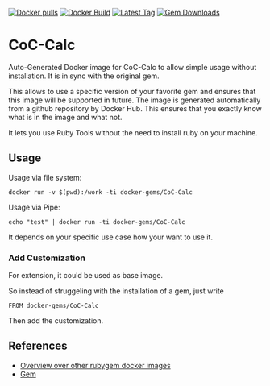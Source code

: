 [![Docker pulls](https://img.shields.io/docker/pulls/rubygem/CoC-Calc.svg)](https://hub.docker.com/r/rubygem/CoC-Calc/)
[![Docker Build](https://img.shields.io/docker/automated/rubygem/CoC-Calc.svg)](https://hub.docker.com/r/rubygem/CoC-Calc/)
[![Latest Tag](https://img.shields.io/github/tag/docker-rubygem/CoC-Calc.svg)](https://hub.docker.com/r/rubygem/CoC-Calc/)
[![Gem Downloads](https://img.shields.io/gem/dt/CoC-Calc.svg)](https://rubygems.org/gems/CoC-Calc/)
# CoC-Calc

Auto-Generated Docker image for CoC-Calc to allow simple usage without installation.
It is in sync with the original gem.

This allows to use a specific version of your favorite gem and ensures that this image will be supported in future.
The image is generated automatically from a github repository by Docker Hub.
This ensures that you exactly know what is in the image and what not.

It lets you use Ruby Tools without the need to install ruby on your machine.

## Usage

Usage via file system:

`docker run -v $(pwd):/work -ti docker-gems/CoC-Calc`

Usage via Pipe:

`echo "test" | docker run -ti docker-gems/CoC-Calc`

It depends on your specific use case how your want to use it.

### Add Customization

For extension, it could be used as base image.

So instead of struggeling with the installation of a gem, just write

`FROM docker-gems/CoC-Calc`

Then add the customization.

## References

 - [Overview over other rubygem docker images](https://github.com/thinkbot/docker-rubygem)
 - [Gem](https://rubygems.org/gems/CoC-Calc/)
